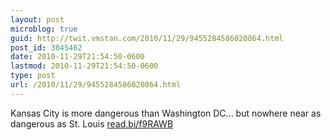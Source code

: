 ```yaml
---
layout: post
microblog: true
guid: http://twit.vmstan.com/2010/11/29/9455284586020864.html
post_id: 3045462
date: 2010-11-29T21:54:50-0600
lastmod: 2010-11-29T21:54:50-0600
type: post
url: /2010/11/29/9455284586020864.html
---
```

Kansas City is more dangerous than Washington DC... but nowhere near as dangerous as St. Louis  [read.bi/f9RAWB](http://read.bi/f9RAWB)

